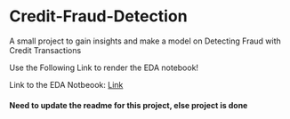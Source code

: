 # Credit-Fraud-Detection
A small project to gain insights and make a model on Detecting Fraud with Credit Transactions

Use the Following Link to render the EDA notebook!

Link to the EDA Notbeook: [Link](https://nbviewer.org/github/aryanpandey/Transaction-Fraud-Detection/blob/main/Fraud_Detection_EDA.ipynb)


#### Need to update the readme for this project, else project is done
